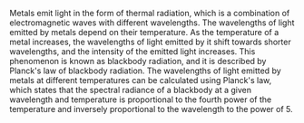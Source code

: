 Metals emit light in the form of thermal radiation, which is a combination of electromagnetic waves with different wavelengths. The wavelengths of light emitted by metals depend on their temperature. As the temperature of a metal increases, the wavelengths of light emitted by it shift towards shorter wavelengths, and the intensity of the emitted light increases. This phenomenon is known as blackbody radiation, and it is described by Planck's law of blackbody radiation. The wavelengths of light emitted by metals at different temperatures can be calculated using Planck's law, which states that the spectral radiance of a blackbody at a given wavelength and temperature is proportional to the fourth power of the temperature and inversely proportional to the wavelength to the power of 5.